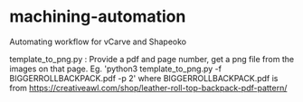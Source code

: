# machining-automation
Automating workflow for vCarve and Shapeoko

template_to_png.py : Provide a pdf and page number, get a png file from the images on that page. Eg. 
'python3 template_to_png.py -f BIGGERROLLBACKPACK.pdf -p 2' where BIGGERROLLBACKPACK.pdf is from https://creativeawl.com/shop/leather-roll-top-backpack-pdf-pattern/
